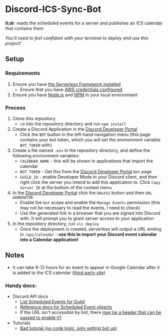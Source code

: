 # Discord-ICS-Sync-Bot

**tl;dr**: reads the scheduled events for a server and publishes an ICS calendar that contains them

_You'll need to feel confident with your terminal to deploy and use this project!_

## Setup

### Requirements

1. Ensure you have [the Serverless Framework installed](https://www.serverless.com/framework/docs/getting-started)
    - Ensure that you have [AWS credentials configured](https://serverless.com/framework/docs/providers/aws/guide/credentials/)
1. Ensure you have [Node.js](https://nodejs.org/en/download) and [NPM](https://docs.npmjs.com/downloading-and-installing-node-js-and-npm) in your local environment

### Process

1. Clone this repository
    - `cd` into the repository directory and run `npm install`
1. Create a Discord Application in the [Discord Developer Portal](https://discord.com/developers/applications)
   - Click the `BOT` button in the left-hand navigation menu (this page contains your bot token, which you will set the environment variable `BOT_TOKEN` with)
1. Create a file named `.env` in the repository directory, and define the following environment variables:
   - `CALENDAR_NAME` - this will be shown in applications that import the calendar
   - `BOT_TOKEN` - Get this from the [Discord Developer Portal](https://discord.com/developers/applications) `Bot` page
   - `GUILD_ID` - enable Developer Mode in your Discord client, and then right click the server you intend to add this application to. Click `Copy Server ID` at the bottom of the context menu
1. In the [Discord Developer Portal](https://discord.com/developers/applications) click the `OAuth2` button and then `URL GENERATOR`
    - Enable the `bot` scope and enable the `Manage Events` permission (this may not be necessary to read the events, I need to check)
    - Use the generated link in a browser that you are signed into Discord with. It will prompt you to grant server access to your application
1. In the repository directory, run `sls deploy` 
    - Once the deployment is created, serverless will output a URL ending in `/api/calendar` - **use this to import your Discord event calendar into a Calendar application!**


## Notes

- It can take 8-12 hours for an event to appear in Google Calendar after it is added to the ICS calendar ([third party site](https://help.cheqroom.com/en/articles/1502123-why-is-my-google-calendar-sync-slow-or-not-updating-at-all))

### Handy docs:

- Discord API docs
    - [List Scheduled Events for Guild](https://discord.com/developers/docs/resources/guild-scheduled-event#list-scheduled-events-for-guild)
    - [Reference docs for Scheduled Event objects](https://discord.com/developers/docs/resources/guild-scheduled-event#guild-scheduled-event-object)
    - If the URL isn't accessible by bot, there [may be a header that can be passed to enable it?](https://support.discord.com/hc/en-us/community/posts/4410436617879/comments/4410830664087)
- Tutorials
    - [Bad tutorial (no code logic, only setting bot up)](https://www.ionos.com/digitalguide/server/know-how/creating-discord-bot/)
